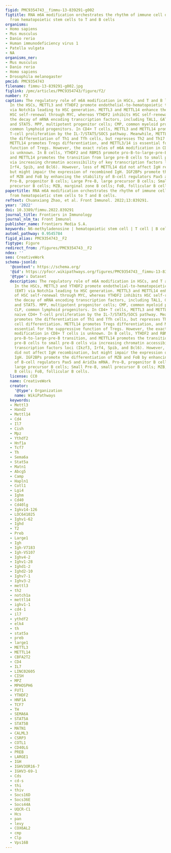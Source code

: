 ```yaml
---
figid: PMC9354743__fimmu-13-839291-g002
figtitle: RNA m6A modification orchestrates the rhythm of immune cell development
  from hematopoietic stem cells to T and B cells
organisms:
- Homo sapiens
- Mus musculus
- Danio rerio
- Human immunodeficiency virus 1
- Patella vulgata
- NA
organisms_ner:
- Mus musculus
- Danio rerio
- Homo sapiens
- Drosophila melanogaster
pmcid: PMC9354743
filename: fimmu-13-839291-g002.jpg
figlink: /pmc/articles/PMC9354743/figure/f2/
number: F2
caption: The regulatory role of m6A modification in HSCs, and T and B lymphocytes.
  In the HSCs, METTL3 and YTHDF2 promote endothelial-to-hematopoietic transition (EHT)
  via Notch1a leading to HSC generation. METTL3 and METTL14 enhance the ability of
  HSC self-renewal through MYC, whereas YTHDF2 inhibits HSC self-renewal by promoting
  the decay of mRNA encoding transcription factors, including TAL1, GATA2, RUNX1,
  and STAT5. MPP, multipotent progenitor cells; CMP, common myeloid progenitors; CLP,
  common lymphoid progenitors. In CD4+ T cells, METTL3 and METTL14 promote naive CD4+
  T-cell proliferation by the IL-7/STAT5/SOCS pathway. Meanwhile, METTL3 promotes
  the differentiation of Th1 and Tfh cells, but represses Th2 and Th17 cell differentiation.
  METTL14 promotes Tregs differentiation, and METTL3/14 is essential for the suppressive
  function of Tregs. However, the exact roles of m6A modification in CD8+ T cells
  is unknown. In B cells, YTHDF2 and RBM15 promote pro-B-to-large-pre-B transition,
  and METTL14 promotes the transition from large pre-B cells to small pre-B cells
  via increasing chromatin accessibility of key transcription factors loci (Ikzf3,
  Irf4, Spib, and Bcl6). However, loss of METTL14 did not affect IgH recombination,
  but might impair the expression of recombined IgH. IGF2BPs promote the differentiation
  of MZB and FoB by enhancing the stability of B-cell regulators Pax5 and Arid3a mRNA.
  Pro-B, progenitor B cells; Large Pre-B, large precursor B cells; Small Pre-B, small
  precursor B cells; MZB, marginal zone B cells; FoB, follicular B cells.
papertitle: RNA m6A modification orchestrates the rhythm of immune cell development
  from hematopoietic stem cells to T and B cells.
reftext: Chuanxiang Zhao, et al. Front Immunol. 2022;13:839291.
year: '2022'
doi: 10.3389/fimmu.2022.839291
journal_title: Frontiers in Immunology
journal_nlm_ta: Front Immunol
publisher_name: Frontiers Media S.A.
keywords: N6-methyladenosine | hematopoietic stem cell | T cell | B cell | RNA
automl_pathway: 0.9545784
figid_alias: PMC9354743__F2
figtype: Figure
redirect_from: /figures/PMC9354743__F2
ndex: ''
seo: CreativeWork
schema-jsonld:
  '@context': https://schema.org/
  '@id': https://pfocr.wikipathways.org/figures/PMC9354743__fimmu-13-839291-g002.html
  '@type': Dataset
  description: The regulatory role of m6A modification in HSCs, and T and B lymphocytes.
    In the HSCs, METTL3 and YTHDF2 promote endothelial-to-hematopoietic transition
    (EHT) via Notch1a leading to HSC generation. METTL3 and METTL14 enhance the ability
    of HSC self-renewal through MYC, whereas YTHDF2 inhibits HSC self-renewal by promoting
    the decay of mRNA encoding transcription factors, including TAL1, GATA2, RUNX1,
    and STAT5. MPP, multipotent progenitor cells; CMP, common myeloid progenitors;
    CLP, common lymphoid progenitors. In CD4+ T cells, METTL3 and METTL14 promote
    naive CD4+ T-cell proliferation by the IL-7/STAT5/SOCS pathway. Meanwhile, METTL3
    promotes the differentiation of Th1 and Tfh cells, but represses Th2 and Th17
    cell differentiation. METTL14 promotes Tregs differentiation, and METTL3/14 is
    essential for the suppressive function of Tregs. However, the exact roles of m6A
    modification in CD8+ T cells is unknown. In B cells, YTHDF2 and RBM15 promote
    pro-B-to-large-pre-B transition, and METTL14 promotes the transition from large
    pre-B cells to small pre-B cells via increasing chromatin accessibility of key
    transcription factors loci (Ikzf3, Irf4, Spib, and Bcl6). However, loss of METTL14
    did not affect IgH recombination, but might impair the expression of recombined
    IgH. IGF2BPs promote the differentiation of MZB and FoB by enhancing the stability
    of B-cell regulators Pax5 and Arid3a mRNA. Pro-B, progenitor B cells; Large Pre-B,
    large precursor B cells; Small Pre-B, small precursor B cells; MZB, marginal zone
    B cells; FoB, follicular B cells.
  license: CC0
  name: CreativeWork
  creator:
    '@type': Organization
    name: WikiPathways
  keywords:
  - Mettl3
  - Hand2
  - Mettl14
  - Cd4
  - Il7
  - Cish
  - Mpz
  - Ythdf2
  - Hnf1a
  - Tcf7
  - Th
  - Sema6a
  - Stat5a
  - Matn1
  - Abcg5
  - Camp
  - Hapln1
  - Cotl1
  - Lgi4
  - Ighm
  - Cd40
  - Cd40lg
  - Igkv14-126
  - LOC641025
  - Ighv1-62
  - Ighd
  - T2
  - Preb
  - Large1
  - Igh
  - Igh-V7183
  - Igh-VS107
  - Ighv4-2
  - Ighv1-28
  - Ighd1-2
  - Ighd2-10
  - Ighv7-1
  - Ighv3-2
  - mettl3
  - th2
  - notch1a
  - mettl14
  - ighv1-1
  - cd4-1
  - il7
  - ythdf2
  - elk4
  - th
  - stat5a
  - preb
  - large1
  - METTL3
  - METTL14
  - CBFA2T2
  - CD4
  - IL7
  - LINC02605
  - CISH
  - MPZ
  - MPHOSPH6
  - FUT1
  - YTHDF2
  - HNF1A
  - TCF7
  - TH
  - SEMA6A
  - STAT5A
  - STAT5B
  - MATN1
  - CALML3
  - CSRP3
  - COTL1
  - CD40LG
  - PREB
  - LARGE1
  - IGH
  - IGHV3OR16-7
  - IGHV3-69-1
  - Cds
  - cd-s
  - thi
  - thiv
  - Socs16D
  - Socs36E
  - Socs44A
  - UQCR-C1
  - Hcs
  - pan
  - levy
  - COX6AL2
  - cmp
  - Clp
  - Vps16B
---
```

